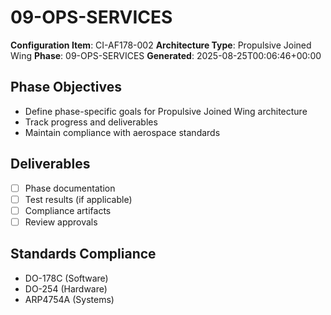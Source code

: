 # 09-OPS-SERVICES

**Configuration Item**: CI-AF178-002
**Architecture Type**: Propulsive Joined Wing
**Phase**: 09-OPS-SERVICES
**Generated**: 2025-08-25T00:06:46+00:00

## Phase Objectives
- Define phase-specific goals for Propulsive Joined Wing architecture
- Track progress and deliverables
- Maintain compliance with aerospace standards

## Deliverables
- [ ] Phase documentation
- [ ] Test results (if applicable)
- [ ] Compliance artifacts
- [ ] Review approvals

## Standards Compliance
- DO-178C (Software)
- DO-254 (Hardware)
- ARP4754A (Systems)
